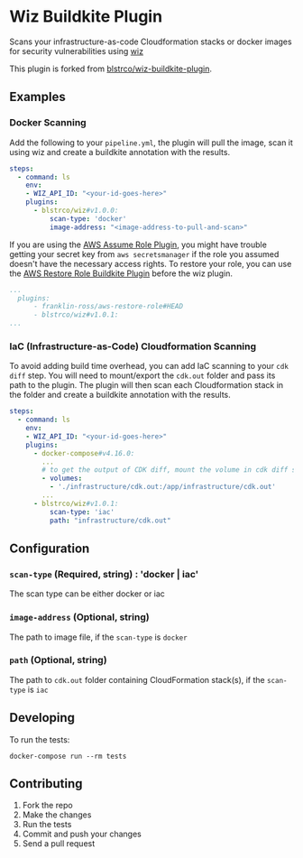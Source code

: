 # Wiz Buildkite Plugin

Scans your infrastructure-as-code Cloudformation stacks or docker images for security vulnerabilities using [wiz](https://www.wiz.io/)

This plugin is forked from [blstrco/wiz-buildkite-plugin](https://github.com/blstrco/wiz-buildkite-plugin).

## Examples

### Docker Scanning

Add the following to your `pipeline.yml`, the plugin will pull the image, scan it using wiz and create a buildkite annotation with the results.

```yml
steps:
  - command: ls
    env:
    - WIZ_API_ID: "<your-id-goes-here>"
    plugins:
      - blstrco/wiz#v1.0.0:
          scan-type: 'docker'
          image-address: "<image-address-to-pull-and-scan>"
```

If you are using the [AWS Assume Role Plugin](https://github.com/cultureamp/aws-assume-role-buildkite-plugin), you might have trouble getting your secret key from `aws secretsmanager` if the role you assumed doesn't have the necessary access rights. To restore your role, you can use the [AWS Restore Role Buildkite Plugin](https://github.com/franklin-ross/aws-restore-role-buildkite-plugin) before the wiz plugin.

```yml
...
  plugins:
      - franklin-ross/aws-restore-role#HEAD
      - blstrco/wiz#v1.0.1:
...
```

### IaC (Infrastructure-as-Code) Cloudformation Scanning

To avoid adding build time overhead, you can add IaC scanning to your `cdk diff` step. You will need to mount/export the `cdk.out` folder and pass its path to the plugin. The plugin will then scan each Cloudformation stack in the folder and create a buildkite annotation with the results.

```yml
steps:
  - command: ls
    env:
    - WIZ_API_ID: "<your-id-goes-here>"
    plugins:
      - docker-compose#v4.16.0:
        ...
        # to get the output of CDK diff, mount the volume in cdk diff stage
        - volumes:
          - './infrastructure/cdk.out:/app/infrastructure/cdk.out'
        ...
      - blstrco/wiz#v1.0.1:
          scan-type: 'iac'
          path: "infrastructure/cdk.out"
```

## Configuration

### `scan-type` (Required, string) : 'docker | iac'
The scan type can be either docker or iac

### `image-address` (Optional, string)

The path to image file, if the `scan-type` is `docker`

### `path` (Optional, string)

The path to `cdk.out` folder containing CloudFormation stack(s), if the `scan-type` is `iac`

## Developing

To run the tests:

```shell
docker-compose run --rm tests
```

## Contributing

1. Fork the repo
2. Make the changes
3. Run the tests
4. Commit and push your changes
5. Send a pull request